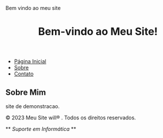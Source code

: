 <head>Bem vindo ao meu site<head>
    
</head> <body>
    <header>
        <h1>Bem-vindo ao Meu Site!</h1>
    </header> <nav>
        <ul> <li><a href="#">Página
            Inicial</a></li> <li><a
            href="#">Sobre</a></li> <li><a
            href="#">Contato</a></li>
        </ul> </nav> <main>
        <section> <h2>Sobre Mim</h2> <p> site
            de demonstracao.</p> </section>
    </main> <footer>
        <p>&copy; 2023 Meu Site will® . Todos
    os direitos reservados.</p> </footer>
</body>

** _Suporte em Informática_ **
